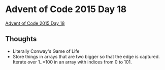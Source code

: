 # Advent of Code 2015 Day 18

[Advent of Code 2015 Day 18](https://adventofcode.com/2015/day/18)

## Thoughts

- Literally Conway's Game of Life
- Store things in arrays that are two bigger so that the edge is captured.
  Iterate over 1..=100 in an array with indices from 0 to 101.
